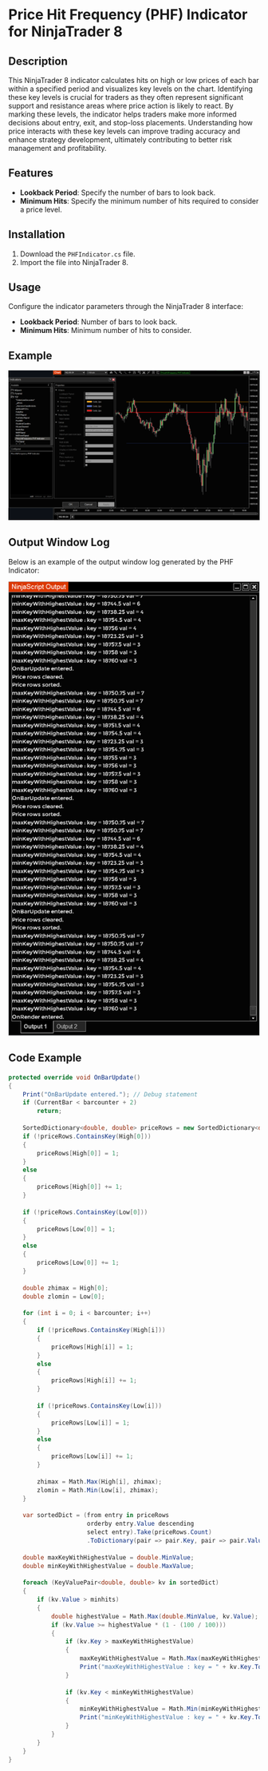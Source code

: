 # Price Hit Frequency (PHF) Indicator for NinjaTrader 8

## Description
This NinjaTrader 8 indicator calculates hits on high or low prices of each bar within a specified period and visualizes key levels on the chart. Identifying these key levels is crucial for traders as they often represent significant support and resistance areas where price action is likely to react. By marking these levels, the indicator helps traders make more informed decisions about entry, exit, and stop-loss placements. Understanding how price interacts with these key levels can improve trading accuracy and enhance strategy development, ultimately contributing to better risk management and profitability.

## Features
- **Lookback Period**: Specify the number of bars to look back.
- **Minimum Hits**: Specify the minimum number of hits required to consider a price level.

## Installation
1. Download the `PHFIndicator.cs` file.
2. Import the file into NinjaTrader 8.

## Usage
Configure the indicator parameters through the NinjaTrader 8 interface:
- **Lookback Period**: Number of bars to look back.
- **Minimum Hits**: Minimum number of hits to consider.

## Example
![Example Chart](images/PHFIndicator_Settings_Display.png)

## Output Window Log
Below is an example of the output window log generated by the PHF Indicator:

![Output Window Log](images/OutputWindowLog.png)

## Code Example
```csharp
protected override void OnBarUpdate()
{
    Print("OnBarUpdate entered."); // Debug statement
    if (CurrentBar < barcounter + 2)
        return;

    SortedDictionary<double, double> priceRows = new SortedDictionary<double, double>();
    if (!priceRows.ContainsKey(High[0]))
    {
        priceRows[High[0]] = 1;
    }
    else
    {
        priceRows[High[0]] += 1;
    }

    if (!priceRows.ContainsKey(Low[0]))
    {
        priceRows[Low[0]] = 1;
    }
    else
    {
        priceRows[Low[0]] += 1;
    }

    double zhimax = High[0];
    double zlomin = Low[0];

    for (int i = 0; i < barcounter; i++)
    {
        if (!priceRows.ContainsKey(High[i]))
        {
            priceRows[High[i]] = 1;
        }
        else
        {
            priceRows[High[i]] += 1;
        }

        if (!priceRows.ContainsKey(Low[i]))
        {
            priceRows[Low[i]] = 1;
        }
        else
        {
            priceRows[Low[i]] += 1;
        }

        zhimax = Math.Max(High[i], zhimax);
        zlomin = Math.Min(Low[i], zhimax);
    }

    var sortedDict = (from entry in priceRows
                      orderby entry.Value descending
                      select entry).Take(priceRows.Count)
                      .ToDictionary(pair => pair.Key, pair => pair.Value);

    double maxKeyWithHighestValue = double.MinValue;
    double minKeyWithHighestValue = double.MaxValue;

    foreach (KeyValuePair<double, double> kv in sortedDict)
    {
        if (kv.Value > minhits)
        {
            double highestValue = Math.Max(double.MinValue, kv.Value);
            if (kv.Value >= highestValue * (1 - (100 / 100)))
            {
                if (kv.Key > maxKeyWithHighestValue)
                {
                    maxKeyWithHighestValue = Math.Max(maxKeyWithHighestValue, kv.Key);
                    Print("maxKeyWithHighestValue : key = " + kv.Key.ToString() + " val = " + kv.Value.ToString());
                }

                if (kv.Key < minKeyWithHighestValue)
                {
                    minKeyWithHighestValue = Math.Min(minKeyWithHighestValue, kv.Key);
                    Print("minKeyWithHighestValue : key = " + kv.Key.ToString() + " val = " + kv.Value.ToString());
                }
            }
        }
    }
}
